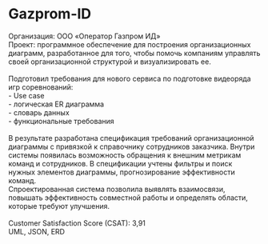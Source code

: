 # Gazprom-ID
<p>Организация: ООО «Оператор Газпром ИД»<br />
Проект: программное обеспечение для построения организационных диаграмм, 
разработанное для того, чтобы помочь компаниям управлять своей организационной 
структурой и визуализировать ее.<br />
<br />
Подготовил требования для нового сервиса по подготовке видеоряда игр 
соревнований:<br />
- Use case<br />
- логическая ER диаграмма<br />
- словарь данных<br />
- функциональные требования<br />
<br />
В результате разработана спецификация требований организационной диаграммы с 
привязкой к справочнику сотрудников заказчика. Внутри системы появилась 
возможность обращения к внешним метрикам команд и сотрудников. В спецификации 
учтены фильтры и поиск нужных элементов диаграммы, прогнозирование эффективности 
команд.<br />
Спроектированная система позволила выявлять взаимосвязи, повышать эффективность 
совместной работы и определять области, которые требуют улучшения.<br />
<br />
Customer Satisfaction Score (CSAT): 3,91<br />
UML, JSON, ERD</p>
